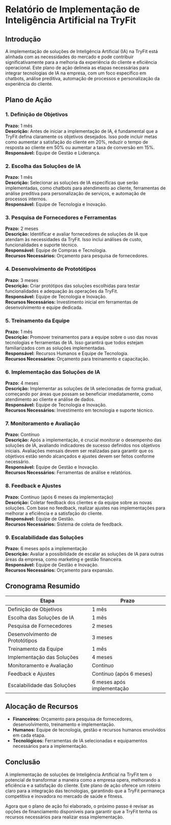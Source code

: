 # Relatório de Implementação de Inteligência Artificial na TryFit

## Introdução
A implementação de soluções de Inteligência Artificial (IA) na TryFit está alinhada com as necessidades do mercado e pode contribuir significativamente para a melhoria da experiência do cliente e eficiência operacional. Este plano de ação delineia as etapas necessárias para integrar tecnologias de IA na empresa, com um foco específico em chatbots, análise preditiva, automação de processos e personalização da experiência do cliente.

## Plano de Ação

### 1. **Definição de Objetivos**
**Prazo:** 1 mês  
**Descrição:** Antes de iniciar a implementação de IA, é fundamental que a TryFit defina claramente os objetivos desejados. Isso pode incluir metas como aumentar a satisfação do cliente em 20%, reduzir o tempo de resposta ao cliente em 50% ou aumentar a taxa de conversão em 15%.  
**Responsável:** Equipe de Gestão e Liderança.

### 2. **Escolha das Soluções de IA**
**Prazo:** 1 mês  
**Descrição:** Selecionar as soluções de IA específicas que serão implementadas, como chatbots para atendimento ao cliente, ferramentas de análise preditiva para personalização de serviços, e automação de processos internos.  
**Responsável:** Equipe de Tecnologia e Inovação.

### 3. **Pesquisa de Fornecedores e Ferramentas**
**Prazo:** 2 meses  
**Descrição:** Identificar e avaliar fornecedores de soluções de IA que atendam às necessidades da TryFit. Isso inclui análises de custo, funcionalidades e suporte técnico.  
**Responsável:** Equipe de Compras e Tecnologia.  
**Recursos Necessários:** Orçamento para pesquisa de fornecedores.  

### 4. **Desenvolvimento de Prototótipos**
**Prazo:** 3 meses  
**Descrição:** Criar protótipos das soluções escolhidas para testar funcionalidades e adequação às operações da TryFit.  
**Responsável:** Equipe de Tecnologia e Inovação.  
**Recursos Necessários:** Investimento inicial em ferramentas de desenvolvimento e equipe dedicada.

### 5. **Treinamento da Equipe**
**Prazo:** 1 mês  
**Descrição:** Promover treinamentos para a equipe sobre o uso das novas tecnologias e ferramentas de IA. Isso garantirá que todos estejam familiarizados com as soluções implementadas.  
**Responsável:** Recursos Humanos e Equipe de Tecnologia.  
**Recursos Necessários:** Orçamento para treinamento e capacitação.  

### 6. **Implementação das Soluções de IA**
**Prazo:** 4 meses  
**Descrição:** Implementar as soluções de IA selecionadas de forma gradual, começando por áreas que possam se beneficiar imediatamente, como atendimento ao cliente e análise de dados.  
**Responsável:** Equipe de Tecnologia e Inovação.  
**Recursos Necessários:** Investimento em tecnologia e suporte técnico.

### 7. **Monitoramento e Avaliação**
**Prazo:** Contínuo  
**Descrição:** Após a implementação, é crucial monitorar o desempenho das soluções de IA, avaliando indicadores de sucesso definidos nos objetivos iniciais. Avaliações mensais devem ser realizadas para garantir que os objetivos estão sendo alcançados e ajustes devem ser feitos conforme necessário.  
**Responsável:** Equipe de Gestão e Inovação.  
**Recursos Necessários:** Ferramentas de análise e relatórios.

### 8. **Feedback e Ajustes**
**Prazo:** Contínuo (após 6 meses da implementação)  
**Descrição:** Coletar feedback dos clientes e da equipe sobre as novas soluções. Com base no feedback, realizar ajustes nas implementações para melhorar a eficiência e a satisfação do cliente.  
**Responsável:** Equipe de Gestão.  
**Recursos Necessários:** Sistema de coleta de feedback.

### 9. **Escalabilidade das Soluções**
**Prazo:** 6 meses após a implementação  
**Descrição:** Avaliar a possibilidade de escalar as soluções de IA para outras áreas da empresa, como marketing e gestão financeira.  
**Responsável:** Equipe de Gestão e Inovação.  
**Recursos Necessários:** Orçamento para expansão.

## Cronograma Resumido

| Etapa                            | Prazo                       |
|----------------------------------|-----------------------------|
| Definição de Objetivos           | 1 mês                       |
| Escolha das Soluções de IA      | 1 mês                       |
| Pesquisa de Fornecedores         | 2 meses                     |
| Desenvolvimento de Prototótipos  | 3 meses                     |
| Treinamento da Equipe           | 1 mês                       |
| Implementação das Soluções       | 4 meses                     |
| Monitoramento e Avaliação        | Contínuo                   |
| Feedback e Ajustes              | Contínuo (após 6 meses)    |
| Escalabilidade das Soluções      | 6 meses após implementação   |

## Alocação de Recursos
- **Financeiros:** Orçamento para pesquisa de fornecedores, desenvolvimento, treinamento e implementação.
- **Humanos:** Equipe de tecnologia, gestão e recursos humanos envolvidos em cada etapa.
- **Tecnológicos:** Ferramentas de IA selecionadas e equipamentos necessários para a implementação.

## Conclusão
A implementação de soluções de Inteligência Artificial na TryFit tem o potencial de transformar a maneira como a empresa opera, melhorando a eficiência e a satisfação do cliente. Este plano de ação oferece um roteiro claro para a integração das tecnologias, garantindo que a TryFit permaneça competitiva e inovadora no mercado de saúde e fitness.

Agora que o plano de ação foi elaborado, o próximo passo é revisar as opções de financiamento disponíveis para garantir que a TryFit tenha os recursos necessários para realizar essa implementação.
